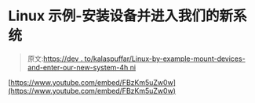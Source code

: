# Linux 示例-安装设备并进入我们的新系统

> 原文:[https://dev . to/kalaspuffar/Linux-by-example-mount-devices-and-enter-our-new-system-4h ni](https://dev.to/kalaspuffar/linux-by-example-mount-devices-and-enter-our-new-system-4hni)

[https://www.youtube.com/embed/FBzKm5uZw0w](https://www.youtube.com/embed/FBzKm5uZw0w)